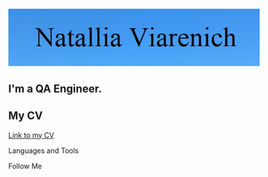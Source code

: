 [![Header](https://github.com/Natallia27/Natallia27/blob/main/assets/1.png)](https://www.linkedin.com/in/natallia-viarenich/)

## I'm a QA Engineer. 
## My CV
[Link to my CV](https://drive.google.com/file/d/1LP_RmND_gmT36EHhp8Rdd1T2BWxarQzr/view?usp=share_link)

Languages and Tools

Follow Me
